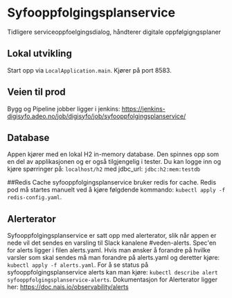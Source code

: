 
# Syfooppfolgingsplanservice
Tidligere serviceoppfoelgingsdialog, håndterer digitale oppfølgigngsplaner

## Lokal utvikling
Start opp via `LocalApplication.main`. Kjører på port 8583.


## Veien til prod
Bygg og Pipeline jobber ligger i jenkins: https://jenkins-digisyfo.adeo.no/job/digisyfo/job/syfooppfolgingsplanservice/


## Database
Appen kjører med en lokal H2 in-memory database. Den spinnes opp som en del av applikasjonen og er 
også tilgjengelig i tester. Du kan logge inn og kjøre spørringer på:
`localhost/h2` med jdbc_url: `jdbc:h2:mem:testdb`

##Redis Cache
syfooppfolgingsplanservice bruker redis for cache.
Redis pod må startes manuelt ved å kjøre følgdende kommando: `kubectl apply -f redis-config.yaml`.

## Alerterator
Syfooppfolgingsplanservice er satt opp med alerterator, slik når appen er nede vil det sendes en varsling til Slack kanalene #veden-alerts.
Spec'en for alerts ligger i filen alerts.yaml. Hvis man ønsker å forandre på hvilke varsler som skal sendes må man forandre
på alerts.yaml og deretter kjøre:
`kubectl apply -f alerts.yaml`.
For å se status på syfooppfolgingsplanservice alerts kan man kjøre:
`kubectl describe alert syfooppfolgingsplanservice-alerts`.
Dokumentasjon for Alerterator ligger her: https://doc.nais.io/observability/alerts